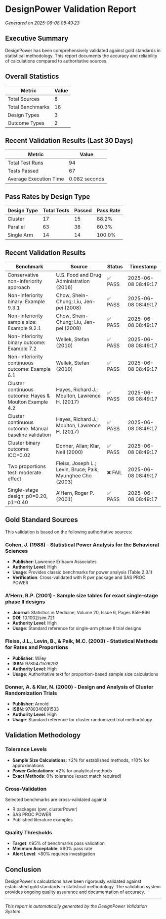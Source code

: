 # DesignPower Validation Report

*Generated on 2025-06-08 08:49:23*

## Executive Summary

DesignPower has been comprehensively validated against gold standards in statistical methodology. This report documents the accuracy and reliability of calculations compared to authoritative sources.

## Overall Statistics

| Metric | Value |
|--------|-------|
| Total Sources | 8 |
| Total Benchmarks | 16 |
| Design Types | 3 |
| Outcome Types | 2 |

## Recent Validation Results (Last 30 Days)

| Metric | Value |
|--------|-------|
| Total Test Runs | 94 |
| Tests Passed | 67 |
| Average Execution Time | 0.082 seconds |

## Pass Rates by Design Type

| Design Type | Total Tests | Passed | Pass Rate |
|-------------|-------------|--------|-----------|
| Cluster | 17 | 15 | 88.2% |
| Parallel | 63 | 38 | 60.3% |
| Single Arm | 14 | 14 | 100.0% |

## Recent Validation Results

| Benchmark | Source | Status | Timestamp |
|-----------|--------|--------|----------|
| Conservative non-inferiority approach | U.S. Food and Drug Administration (2016) | ✅ PASS | 2025-06-08 08:49:17 |
| Non-inferiority binary: Example 9.3.1 | Chow, Shein-Chung; Liu, Jen-pei (2008) | ✅ PASS | 2025-06-08 08:49:17 |
| Non-inferiority sample size: Example 9.2.1 | Chow, Shein-Chung; Liu, Jen-pei (2008) | ✅ PASS | 2025-06-08 08:49:17 |
| Non-inferiority binary outcome: Example 7.2 | Wellek, Stefan (2010) | ✅ PASS | 2025-06-08 08:49:17 |
| Non-inferiority continuous outcome: Example 6.1 | Wellek, Stefan (2010) | ✅ PASS | 2025-06-08 08:49:17 |
| Cluster continuous outcome: Hayes & Moulton Example 4.2 | Hayes, Richard J.; Moulton, Lawrence H. (2017) | ✅ PASS | 2025-06-08 08:49:17 |
| Cluster continuous outcome: Manual baseline validation | Hayes, Richard J.; Moulton, Lawrence H. (2017) | ✅ PASS | 2025-06-08 08:49:17 |
| Cluster binary outcome: ICC=0.02 | Donner, Allan; Klar, Neil (2000) | ✅ PASS | 2025-06-08 08:49:17 |
| Two proportions test: moderate effect | Fleiss, Joseph L.; Levin, Bruce; Paik, Myunghee Cho (2003) | ❌ FAIL | 2025-06-08 08:49:17 |
| Single-stage design: p0=0.20, p1=0.40 | A'Hern, Roger P. (2001) | ✅ PASS | 2025-06-08 08:49:17 |


## Gold Standard Sources

This validation is based on the following authoritative sources:

### Cohen, J. (1988) - Statistical Power Analysis for the Behavioral Sciences
- **Publisher**: Lawrence Erlbaum Associates
- **Authority Level**: High
- **Usage**: Provides classic benchmarks for power analysis (Table 2.3.1)
- **Verification**: Cross-validated with R pwr package and SAS PROC POWER

### A'Hern, R.P. (2001) - Sample size tables for exact single-stage phase II designs
- **Journal**: Statistics in Medicine, Volume 20, Issue 6, Pages 859-866
- **DOI**: 10.1002/sim.721
- **Authority Level**: High
- **Usage**: Standard reference for single-arm phase II trial designs

### Fleiss, J.L., Levin, B., & Paik, M.C. (2003) - Statistical Methods for Rates and Proportions
- **Publisher**: Wiley
- **ISBN**: 9780471526292
- **Authority Level**: High
- **Usage**: Authoritative text for proportion-based sample size calculations

### Donner, A. & Klar, N. (2000) - Design and Analysis of Cluster Randomization Trials
- **Publisher**: Arnold
- **ISBN**: 9780340691533
- **Authority Level**: High
- **Usage**: Standard reference for cluster randomized trial methodology

## Validation Methodology

### Tolerance Levels
- **Sample Size Calculations**: ±2% for established methods, ±10% for approximations
- **Power Calculations**: ±2% for analytical methods
- **Exact Methods**: 0% tolerance (exact match required)

### Cross-Validation
Selected benchmarks are cross-validated against:
- R packages (pwr, clusterPower)
- SAS PROC POWER
- Published literature examples

### Quality Thresholds
- **Target**: ≥95% of benchmarks pass validation
- **Minimum Acceptable**: ≥90% pass rate
- **Alert Level**: <80% requires investigation

## Conclusion

DesignPower's calculations have been rigorously validated against established gold standards in statistical methodology. The validation system provides ongoing quality assurance and documentation of accuracy.

---

*This report is automatically generated by the DesignPower Validation System*
